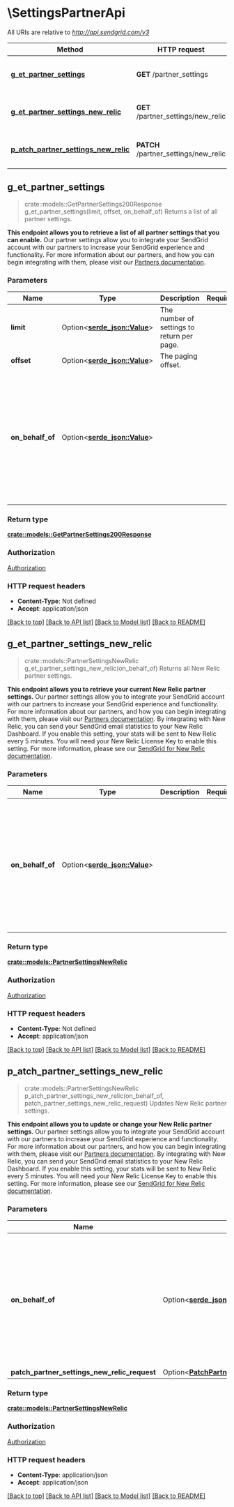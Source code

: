 # \SettingsPartnerApi

All URIs are relative to *http://api.sendgrid.com/v3*

Method | HTTP request | Description
------------- | ------------- | -------------
[**g_et_partner_settings**](SettingsPartnerApi.md#g_et_partner_settings) | **GET** /partner_settings | Returns a list of all partner settings.
[**g_et_partner_settings_new_relic**](SettingsPartnerApi.md#g_et_partner_settings_new_relic) | **GET** /partner_settings/new_relic | Returns all New Relic partner settings.
[**p_atch_partner_settings_new_relic**](SettingsPartnerApi.md#p_atch_partner_settings_new_relic) | **PATCH** /partner_settings/new_relic | Updates New Relic partner settings.



## g_et_partner_settings

> crate::models::GetPartnerSettings200Response g_et_partner_settings(limit, offset, on_behalf_of)
Returns a list of all partner settings.

**This endpoint allows you to retrieve a list of all partner settings that you can enable.**  Our partner settings allow you to integrate your SendGrid account with our partners to increase your SendGrid experience and functionality. For more information about our partners, and how you can begin integrating with them, please visit our [Partners documentation](https://sendgrid.com/docs/ui/account-and-settings/partners/).

### Parameters


Name | Type | Description  | Required | Notes
------------- | ------------- | ------------- | ------------- | -------------
**limit** | Option<[**serde_json::Value**](.md)> | The number of settings to return per page. |  |
**offset** | Option<[**serde_json::Value**](.md)> | The paging offset. |  |
**on_behalf_of** | Option<[**serde_json::Value**](.md)> |  |  |[default to The subuser's username. This header generates the API call as if the subuser account was making the call.]

### Return type

[**crate::models::GetPartnerSettings200Response**](GET_partner_settings_200_response.md)

### Authorization

[Authorization](../README.md#Authorization)

### HTTP request headers

- **Content-Type**: Not defined
- **Accept**: application/json

[[Back to top]](#) [[Back to API list]](../README.md#documentation-for-api-endpoints) [[Back to Model list]](../README.md#documentation-for-models) [[Back to README]](../README.md)


## g_et_partner_settings_new_relic

> crate::models::PartnerSettingsNewRelic g_et_partner_settings_new_relic(on_behalf_of)
Returns all New Relic partner settings.

**This endpoint allows you to retrieve your current New Relic partner settings.**  Our partner settings allow you to integrate your SendGrid account with our partners to increase your SendGrid experience and functionality. For more information about our partners, and how you can begin integrating with them, please visit our [Partners documentation](https://sendgrid.com/docs/ui/account-and-settings/partners/).  By integrating with New Relic, you can send your SendGrid email statistics to your New Relic Dashboard. If you enable this setting, your stats will be sent to New Relic every 5 minutes. You will need your New Relic License Key to enable this setting. For more information, please see our [SendGrid for New Relic documentation](https://sendgrid.com/docs/ui/analytics-and-reporting/tracking-stats-using-new-relic/).

### Parameters


Name | Type | Description  | Required | Notes
------------- | ------------- | ------------- | ------------- | -------------
**on_behalf_of** | Option<[**serde_json::Value**](.md)> |  |  |[default to The subuser's username. This header generates the API call as if the subuser account was making the call.]

### Return type

[**crate::models::PartnerSettingsNewRelic**](partner_settings_new_relic.md)

### Authorization

[Authorization](../README.md#Authorization)

### HTTP request headers

- **Content-Type**: Not defined
- **Accept**: application/json

[[Back to top]](#) [[Back to API list]](../README.md#documentation-for-api-endpoints) [[Back to Model list]](../README.md#documentation-for-models) [[Back to README]](../README.md)


## p_atch_partner_settings_new_relic

> crate::models::PartnerSettingsNewRelic p_atch_partner_settings_new_relic(on_behalf_of, patch_partner_settings_new_relic_request)
Updates New Relic partner settings.

**This endpoint allows you to update or change your New Relic partner settings.**  Our partner settings allow you to integrate your SendGrid account with our partners to increase your SendGrid experience and functionality. For more information about our partners, and how you can begin integrating with them, please visit our [Partners documentation](https://sendgrid.com/docs/ui/account-and-settings/partners/).  By integrating with New Relic, you can send your SendGrid email statistics to your New Relic Dashboard. If you enable this setting, your stats will be sent to New Relic every 5 minutes. You will need your New Relic License Key to enable this setting. For more information, please see our [SendGrid for New Relic documentation](https://sendgrid.com/docs/ui/analytics-and-reporting/tracking-stats-using-new-relic/).

### Parameters


Name | Type | Description  | Required | Notes
------------- | ------------- | ------------- | ------------- | -------------
**on_behalf_of** | Option<[**serde_json::Value**](.md)> |  |  |[default to The subuser's username. This header generates the API call as if the subuser account was making the call.]
**patch_partner_settings_new_relic_request** | Option<[**PatchPartnerSettingsNewRelicRequest**](PatchPartnerSettingsNewRelicRequest.md)> |  |  |

### Return type

[**crate::models::PartnerSettingsNewRelic**](partner_settings_new_relic.md)

### Authorization

[Authorization](../README.md#Authorization)

### HTTP request headers

- **Content-Type**: application/json
- **Accept**: application/json

[[Back to top]](#) [[Back to API list]](../README.md#documentation-for-api-endpoints) [[Back to Model list]](../README.md#documentation-for-models) [[Back to README]](../README.md)

